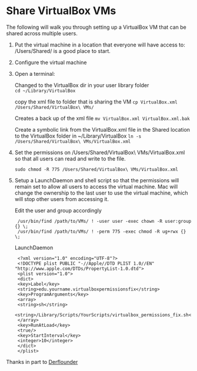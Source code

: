 # Share VirtualBox VMs

The following will walk you through setting up a VirtualBox VM that can be shared across multiple users.

1. Put the virtual machine in a location that everyone will have access to: /Users/Shared/ is a good place to start.
2. Configure the virtual machine
3. Open a terminal:

    Changed to the VirtualBox dir in your user library folder  
    `cd ~/Library/VirtualBox`

    copy the xml file to folder that is sharing the VM
    `cp VirtualBox.xml /Users/Shared/VirtualBox\ VMs/`

    Creates a back up of the xml file
    `mv VirtualBox.xml VirtualBox.xml.bak`

    Create a symbolic link from the VirtualBox.xml file in the Shared location to the VirtualBox folder in ~/Library/VirtualBox
    `ln -s /Users/Shared/VirtualBox\ VMs/VirtualBox.xml`

4. Set the permissions on /Users/Shared/VirtualBox\ VMs/VirtualBox.xml so that all users can read and write to the file.

    `sudo chmod -R 775 /Users/Shared/VirtualBox\ VMs/VirtualBox.xml`

5. Setup a LaunchDaemon and shell script so that the permissions will remain set to allow all users to access the virtual machine. Mac will change the ownership to the last user to use the virtual machine, which will stop other users from accessing it.

    Edit the user and group accordingly

        /usr/bin/find /path/to/VMs/ ! -user user -exec chown -R user:group {} \;
        /usr/bin/find /path/to/VMs/ ! -perm 775 -exec chmod -R ug+rwx {} \;

    LaunchDaemon

        <?xml version="1.0" encoding="UTF-8"?>
        <!DOCTYPE plist PUBLIC "-//Apple//DTD PLIST 1.0//EN" "http://www.apple.com/DTDs/PropertyList-1.0.dtd">
        <plist version="1.0">
        <dict>
        <key>Label</key>
        <string>edu.yourname.virtualboxpermissionsfix</string>
        <key>ProgramArguments</key>
        <array>
        <string>sh</string>
        <string>/Library/Scripts/YourScripts/virtualbox_permissions_fix.sh</string>
        </array>
        <key>RunAtLoad</key>
        <true/>
        <key>StartInterval</key>
        <integer>10</integer>
        </dict>
        </plist>

Thanks in part to [Derflounder](https://derflounder.wordpress.com/2011/10/26/configuring-a-virtualbox-vm-to-be-shared-by-multiple-users-on-the-same-mac/)
